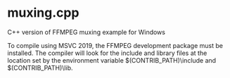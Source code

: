 # muxing.cpp
C++ version of FFMPEG muxing example for Windows

To compile using MSVC 2019, the FFMPEG development package must be installed.  The compiler will look for the include and library files at the location set by the environment variable $(CONTRIB_PATH)\include and $(CONTRIB_PATH)\lib.  
